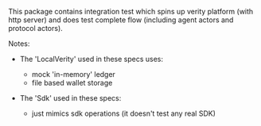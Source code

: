 This package contains integration test which spins up verity platform (with http server)
and does test complete flow (including agent actors and protocol actors).

Notes:
* The 'LocalVerity' used in these specs uses:
  * mock 'in-memory' ledger
  * file based wallet storage
    

* The 'Sdk' used in these specs:
  * just mimics sdk operations (it doesn't test any real SDK)